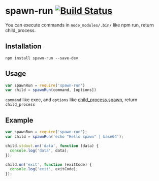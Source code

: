 # spawn-run [![Build Status](https://travis-ci.org/anuoua/spawn-run.svg?branch=master)](https://travis-ci.org/anuoua/spawn-run)

You can execute commands in `node_modules/.bin/` like npm run, return child_process.

## Installation

    npm install spawn-run --save-dev

## Usage

```js
var spawnRun = require('spawn-run')
var child = spawnRun(command, [options])
```

`command` like exec, and `options` like [child_process.spawn](https://nodejs.org/dist/latest-v6.x/docs/api/child_process.html#child_process_child_process_spawn_command_args_options), return `child_process`

## Example

```js
var spawnRun = require('spawn-run');
var child = spawnRun('echo "Hello spawn" | base64');

child.stdout.on('data', function (data) {
  console.log('data', data);
});

child.on('exit', function (exitCode) {
  console.log('exit', exitCode);
});
```
